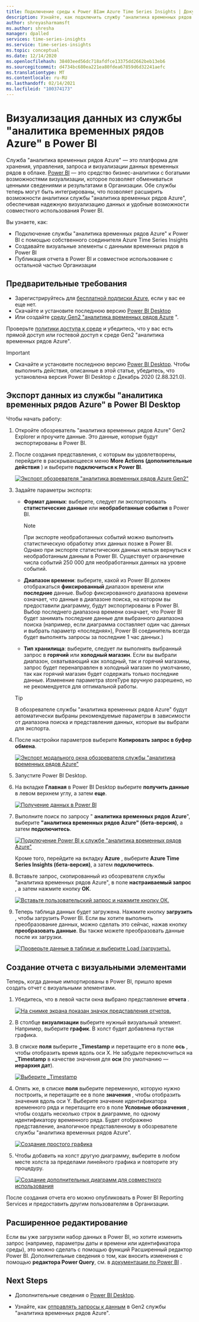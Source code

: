 ```yaml
---
title: Подключение среды к Power BIам Azure Time Series Insights | Документация Майкрософт
description: Узнайте, как подключить службу "аналитика временных рядов Azure", чтобы Power BI для совместного использования, создания диаграмм и отображения данных в Организации.
author: shreyasharmamsft
ms.author: shresha
manager: dpalled
services: time-series-insights
ms.service: time-series-insights
ms.topic: conceptual
ms.date: 12/14/2020
ms.openlocfilehash: 38403eed56dc718afdfce13375dd2662beb13eb6
ms.sourcegitcommit: d4734bc680ea221ea80fdea67859d6d32241aefc
ms.translationtype: MT
ms.contentlocale: ru-RU
ms.lasthandoff: 02/14/2021
ms.locfileid: "100374173"
---
```

# <a name="visualize-data-from-azure-time-series-insights-in-power-bi"></a>Визуализация данных из службы "аналитика временных рядов Azure" в Power BI

Служба "аналитика временных рядов Azure" — это платформа для хранения, управления, запроса и визуализации данных временных рядов в облаке. [Power BI](https://powerbi.microsoft.com) — это средство бизнес-аналитики с богатыми возможностями визуализации, которое позволяет обмениваться ценными сведениями и результатами в Организации. Обе службы теперь могут быть интегрированы, что позволяет расширить возможности аналитики службы "аналитика временных рядов Azure", обеспечивая надежную визуализацию данных и удобные возможности совместного использования Power BI.

Вы узнаете, как:

* Подключение службы "аналитика временных рядов Azure" к Power BI с помощью собственного соединителя Azure Time Series Insights
* Создавайте визуальные элементы с данными временных рядов в Power BI
* Публикация отчета в Power BI и совместное использование с остальной частью Организации


## <a name="prerequisites"></a>Предварительные требования

* Зарегистрируйтесь для [бесплатной подписки Azure](https://azure.microsoft.com/free/), если у вас ее еще нет.
* Скачайте и установите последнюю версию [Power BI Desktop](https://powerbi.microsoft.com/downloads/)
* Или создайте [среду Gen2 "аналитика временных рядов Azure](./how-to-provision-manage.md) ".

Проверьте [политики доступа к среде](./concepts-access-policies.md) и убедитесь, что у вас есть прямой доступ или гостевой доступ к среде Gen2 "аналитика временных рядов Azure". 

> [!IMPORTANT]
> * Скачайте и установите последнюю версию [Power BI Desktop](https://powerbi.microsoft.com/downloads/). Чтобы выполнить действия, описанные в этой статье, убедитесь, что установлена версия Power BI Desktop с Декабрь 2020 (2.88.321.0). 

## <a name="export-data-from-azure-time-series-insights-into-power-bi-desktop"></a>Экспорт данных из службы "аналитика временных рядов Azure" в Power BI Desktop

Чтобы начать работу:

1. Откройте обозреватель "аналитика временных рядов Azure" Gen2 Explorer и проучите данные. Это данные, которые будут экспортированы в Power BI.
1. После создания представления, с которым вы удовлетворены, перейдите в раскрывающееся меню **More Actions (дополнительные действия** ) и выберите **подключиться к Power BI**.

    [![Экспорт обозревателя "аналитика временных рядов Azure Gen2"](media/how-to-connect-power-bi/export-from-explorer.jpg)](media/how-to-connect-power-bi/export-from-explorer.jpg#lightbox)

1. Задайте параметры экспорта:

   * **Формат данных**: выберите, следует ли экспортировать **статистические данные** или **необработанные события** в Power BI. 

       > [!NOTE]
       > При экспорте необработанных событий можно выполнить статистическую обработку этих данных позже в Power BI. Однако при экспорте статистических данных нельзя вернуться к необработанным данным в Power BI. Существует ограничение числа событий 250 000 для необработанных данных на уровне событий.

   * **Диапазон времени**: выберите, какой из Power BI должен отображаться **фиксированный** диапазон времени или **последние** данные. Выбор фиксированного диапазона времени означает, что данные в диапазоне поиска, на котором вы предоставили диаграмму, будут экспортированы в Power BI. Выбор последнего диапазона времени означает, что Power BI будет занимать последние данные для выбранного диапазона поиска (например, если диаграмма составляет один час данных и выбрать параметр «последняя»), Power BI соединитель всегда будет выполнять запросы за последние 1 час данных.)
  
   * **Тип хранилища**: выберите, следует ли выполнять выбранный запрос в **горячий** или **холодный магазин**. Если вы выбрали диапазон, охватывающий как холодный, так и горячий магазины, запрос будет перенаправлен в холодный магазин по умолчанию, так как горячий магазин будет содержать только последние данные. Изменение параметра storeType вручную разрешено, но не рекомендуется для оптимальной работы. 

    > [!TIP] 
    > В обозревателе службы "аналитика временных рядов Azure" будут автоматически выбраны рекомендуемые параметры в зависимости от диапазона поиска и представления данных, которые вы выбрали для экспорта. 

1. После настройки параметров выберите **Копировать запрос в буфер обмена**.

    [![Экспорт модального окна обозревателя службы "аналитика временных рядов Azure"](media/how-to-connect-power-bi/choose-explorer-parameters.jpg)](media/how-to-connect-power-bi/choose-explorer-parameters.jpg#lightbox)

1. Запустите Power BI Desktop.
   
1. На вкладке **Главная** в Power BI Desktop выберите **получить данные** в левом верхнем углу, а затем **еще**.

    [![Получение данных в Power BI](media/how-to-connect-power-bi/get-data-power-bi.jpg)](media/how-to-connect-power-bi/get-data-power-bi.jpg#lightbox)

1. Выполните поиск по запросу " **аналитика временных рядов Azure**", выберите **"аналитика временных рядов Azure" (бета-версия)**, а затем **подключитесь**.

    [![Подключение Power BI к службе "аналитика временных рядов Azure"](media/how-to-connect-power-bi/select-tsi-connector.jpg)](media/how-to-connect-power-bi/select-tsi-connector.jpg#lightbox)

    Кроме того, перейдите на вкладку **Azure** , выберите **Azure Time Series Insights (бета-версия)**, а затем **подключитесь**.

1. Вставьте запрос, скопированный из обозревателя службы "аналитика временных рядов Azure", в поле **настраиваемый запрос** , а затем нажмите кнопку **ОК**.

    [![Вставьте пользовательский запрос и нажмите кнопку ОК.](media/how-to-connect-power-bi/custom-query-load.png)](media/how-to-connect-power-bi/custom-query-load.png#lightbox)  

1.  Теперь таблица данных будет загружена. Нажмите кнопку **загрузить** , чтобы загрузить Power BI. Если вы хотите выполнить преобразование данных, можно сделать это сейчас, нажав кнопку **преобразовать данные**. Вы также можете преобразовать данные после их загрузки.

    [![Проверьте данные в таблице и выберите Load (загрузить).](media/how-to-connect-power-bi/review-the-loaded-data-table.png)](media/how-to-connect-power-bi/review-the-loaded-data-table.png#lightbox)  

## <a name="create-a-report-with-visuals"></a>Создание отчета с визуальными элементами

Теперь, когда данные импортированы в Power BI, пришло время создать отчет с визуальными элементами.

1. Убедитесь, что в левой части окна выбрано представление **отчета** .

    [![На снимке экрана показан значок представления отчетов.](media/how-to-connect-power-bi/select-the-report-view.png)](media/how-to-connect-power-bi/select-the-report-view.png#lightbox)

1. В столбце **визуализации** выберите нужный визуальный элемент. Например, выберите **график**. В холст будет добавлена пустая графика.

1.  В списке **поля** выберите **_Timestamp** и перетащите его в поле **ось** , чтобы отобразить время вдоль оси X. Не забудьте переключиться на **_Timestamp** в качестве значения для **оси** (по умолчанию — **иерархия дат**).

    [![Выберите _Timestamp](media/how-to-connect-power-bi/select-timestamp.png)](media/how-to-connect-power-bi/select-timestamp.png#lightbox)

1.  Опять же, в списке **поля** выберите переменную, которую нужно построить, и перетащите ее в поле **значения** , чтобы отобразить значения вдоль оси Y. Выберите значение идентификатора временного ряда и перетащите его в поле **Условные обозначения** , чтобы создать несколько строк в диаграмме, по одному идентификатору временного ряда. Будет отображено представление, аналогичное представленному в обозревателе службы "аналитика временных рядов Azure". 

    [![Создание простого графика](media/how-to-connect-power-bi/power-bi-line-chart.png)](media/how-to-connect-power-bi/power-bi-line-chart.png#lightbox)

1. Чтобы добавить на холст другую диаграмму, выберите в любом месте холста за пределами линейного графика и повторите эту процедуру.

    [![Создание дополнительных диаграмм для совместного использования](media/how-to-connect-power-bi/power-bi-additional-charts.png)](media/how-to-connect-power-bi/power-bi-additional-charts.png#lightbox)

После создания отчета его можно опубликовать в Power BI Reporting Services и предоставить другим пользователям в Организации.

## <a name="advanced-editing"></a>Расширенное редактирование
Если вы уже загрузили набор данных в Power BI, но хотите изменить запрос (например, параметры даты и времени или идентификатора среды), это можно сделать с помощью функций Расширенный редактор Power BI. Дополнительные сведения о том, как вносить изменения с помощью **редактора Power Query**, см. в [документации по Power BI](/power-bi/desktop-query-overview) . 

## <a name="next-steps"></a>Next Steps

* Дополнительные сведения о [Power BI Desktop](/power-bi/desktop-query-overview).

* Узнайте, как [отправлять запросы к данным](concepts-query-overview.md) в Gen2 службы "аналитика временных рядов Azure".